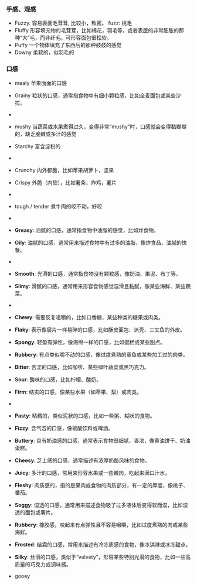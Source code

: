 ### 手感、观感
- Fuzzy. 容易表面毛茸茸, 比较小，致密。 fuzz: 桃毛
- Fluffy 形容填充物的毛茸茸，比如棉花，羽毛等，或者表层的非常膨胀的那种“大”毛，而非纤毛。可形容面包很松软。
- Puffy 一个物体填充了东西后的那种鼓鼓的感觉
- Downy 柔软的，似羽毛的

### 口感
- mealy 苹果面面的口感
- Grainy 粒状的口感，通常指食物中有细小颗粒感，比如全麦面包或某些沙拉。
- 
- mushy 当蔬菜或水果煮得过久，变得非常“mushy”时，口感就会变得黏糊糊的，缺乏脆嫩或多汁的感觉
- Starchy 富含淀粉的 
-
- Crunchy 内外都脆，比如苹果胡萝卜，坚果
- Crispy 外脆（内软），比如薯条，炸鸡，薯片
-
- tough / tender 煮牛肉的咬不动，好咬
- 
- **Greasy**: 油腻的口感，通常指食物中油脂的感觉，比如炸食物。 
- **Oily**: 油腻的口感，通常用来描述食物中有过多的油脂，像炸食品、油腻的快餐。
-
- **Smooth**: 光滑的口感，通常指食物没有颗粒感，像奶油、果泥、布丁等。
- **Slimy**: 滑腻的口感，通常用来形容食物感觉湿滑且黏腻，像某些海鲜、某些蔬菜。
-
- **Chewy**: 需要反复咀嚼的，比如口香糖、某些种类的糖果或肉类。
- **Flaky**: 表示像层片一样易碎的口感，比如酥皮面包、派壳、三文鱼的外皮。
- **Spongy**: 轻盈有弹性，像海绵一样的口感，比如蛋糕或某些甜点。
- **Rubbery**: 有点类似嚼不动的口感，像过度煮熟的章鱼或某些加工过的肉类。
- **Bitter**: 苦涩的口感，比如咖啡、某些绿叶蔬菜或黑巧克力。
- **Sour**: 酸味的口感，比如柠檬、酸奶。 
- **Firm**: 结实的口感，像某些水果（如苹果、梨）或肉类。

- 
- **Pasty**: 粘稠的，类似泥状的口感，比如一些粥、糊状的食物。
- **Fizzy**: 含气泡的口感，像碳酸饮料或啤酒。 
- **Buttery**: 具有奶油感的口感，通常表示食物很细腻、香浓，像黄油饼干、奶油蛋糕。 
- **Cheesy**: 芝士感的口感，通常描述有浓厚奶酪风味的食物。
- **Juicy**: 多汁的口感，常用来形容水果或一些嫩肉，吃起来满口汁水。
- **Fleshy**: 肉质感的，指的是果肉或食物的肉质部分，有一定的厚度，像桃子、番茄。
- **Soggy**: 湿透的口感，通常用来描述食物吸了过多液体后变得软而湿，比如湿透的面包或薯片。
- **Rubbery**: 橡胶感，咬起来有点弹性且不容易咀嚼，比如过度煮熟的肉或某些海鲜。 
- **Frosted**: 结霜的口感，常用来描述有冷冻质感的食物，像冰淇淋或冰冻甜点。  
- **Silky**: 丝滑的口感，类似于“velvety”，形容某些特别光滑的食物，比如一些高质量的巧克力或调味酱。
- gooey
